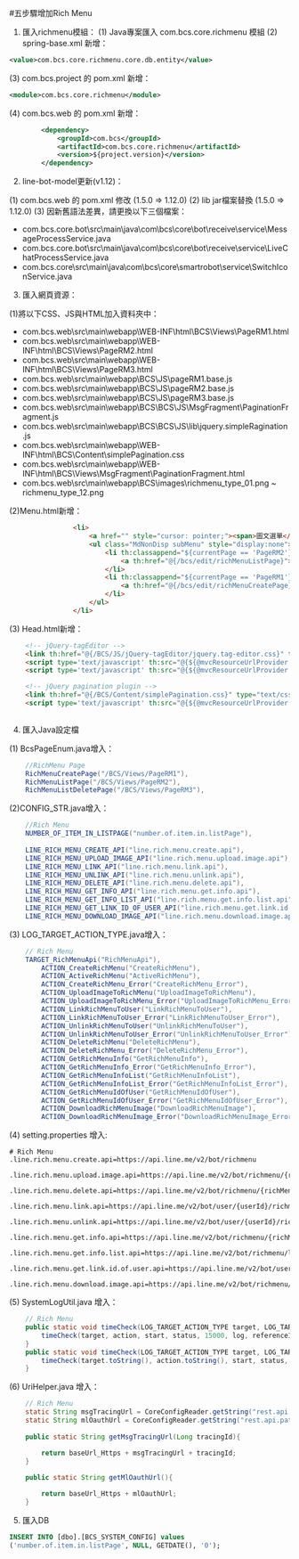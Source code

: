 
#五步驟增加Rich Menu

1. 匯入richmenu模組：
(1) Java專案匯入 com.bcs.core.richmenu 模組
(2) spring-base.xml 新增：
```xml
<value>com.bcs.core.richmenu.core.db.entity</value>
```
(3) com.bcs.project 的 pom.xml 新增：
```xml
<module>com.bcs.core.richmenu</module>
```
(4) com.bcs.web 的 pom.xml 新增：
```xml
		<dependency>
			<groupId>com.bcs</groupId>
			<artifactId>com.bcs.core.richmenu</artifactId>
			<version>${project.version}</version>
		</dependency>
```

2. line-bot-model更新(v1.12)：

(1) com.bcs.web 的 pom.xml 修改 (1.5.0 => 1.12.0)
(2) lib jar檔案替換 (1.5.0 => 1.12.0)
(3) 因新舊語法差異，請更換以下三個檔案：
* com.bcs.core.bot\src\main\java\com\bcs\core\bot\receive\service\MessageProcessService.java
* com.bcs.core.bot\src\main\java\com\bcs\core\bot\receive\service\LiveChatProcessService.java
* com.bcs.core\src\main\java\com\bcs\core\smartrobot\service\SwitchIconService.java

 
3. 匯入網頁資源：

(1)將以下CSS、JS與HTML加入資料夾中：
* com.bcs.web\src\main\webapp\WEB-INF\html\BCS\Views\PageRM1.html
* com.bcs.web\src\main\webapp\WEB-INF\html\BCS\Views\PageRM2.html
* com.bcs.web\src\main\webapp\WEB-INF\html\BCS\Views\PageRM3.html
* com.bcs.web\src\main\webapp\BCS\JS\pageRM1.base.js
* com.bcs.web\src\main\webapp\BCS\JS\pageRM2.base.js
* com.bcs.web\src\main\webapp\BCS\JS\pageRM3.base.js
* com.bcs.web\src\main\webapp\BCS\BCS\JS\MsgFragment\PaginationFragment.js
* com.bcs.web\src\main\webapp\BCS\BCS\JS\lib\jquery.simpleRagination.js
* com.bcs.web\src\main\webapp\WEB-INF\html\BCS\Content\simplePagination.css
* com.bcs.web\src\main\webapp\WEB-INF\html\BCS\Views\MsgFragment\PaginationFragment.html
* com.bcs.web\src\main\webapp\BCS\images\richmenu_type_01.png ~ richmenu_type_12.png

(2)Menu.html新增：
```html
                <li>
                    <a href="" style="cursor: pointer;"><span>圖文選單</span></a>
                    <ul class="MdNonDisp subMenu" style="display:none">
                        <li th:classappend="${currentPage == 'PageRM2'} ? 'ExSelected'">
                        	<a th:href="@{/bcs/edit/richMenuListPage}"><span>圖文選單列表</span></a>
                        </li>
                        <li th:classappend="${currentPage == 'PageRM1'} ? 'ExSelected'">
                        	<a th:href="@{/bcs/edit/richMenuCreatePage}"><span>建立圖文選單</span></a>
                        </li>
                    </ul>
                </li>
```

(3) Head.html新增：
```html
	<!-- jQuery-tagEditor -->
	<link th:href="@{/BCS/JS/jQuery-tagEditor/jquery.tag-editor.css}" type="text/css" rel="stylesheet" />
	<script type='text/javascript' th:src="@{${@mvcResourceUrlProvider.getForLookupPath('/BCS/JS/jQuery-tagEditor/jquery.caret.min.js')}}"></script>
	<script type='text/javascript' th:src="@{${@mvcResourceUrlProvider.getForLookupPath('/BCS/JS/jQuery-tagEditor/jquery.tag-editor.min.js')}}"></script>

	<!-- jQuery pagination plugin -->
    <link th:href="@{/BCS/Content/simplePagination.css}" type="text/css" rel="stylesheet" />
    <script type='text/javascript' th:src="@{${@mvcResourceUrlProvider.getForLookupPath('/BCS/JS/lib/jquery.simplePagination.js')}}"></script>
	
```

4. 匯入Java設定檔

(1) BcsPageEnum.java增入：
```java
	//RichMenu Page
	RichMenuCreatePage("/BCS/Views/PageRM1"),
	RichMenuListPage("/BCS/Views/PageRM2"),
	RichMenuListDeletePage("/BCS/Views/PageRM3"),
```

(2)CONFIG_STR.java增入：
```java
	//Rich Menu
	NUMBER_OF_ITEM_IN_LISTPAGE("number.of.item.in.listPage"),
	
	LINE_RICH_MENU_CREATE_API("line.rich.menu.create.api"),
	LINE_RICH_MENU_UPLOAD_IMAGE_API("line.rich.menu.upload.image.api"),
	LINE_RICH_MENU_LINK_API("line.rich.menu.link.api"),
	LINE_RICH_MENU_UNLINK_API("line.rich.menu.unlink.api"),
	LINE_RICH_MENU_DELETE_API("line.rich.menu.delete.api"),
	LINE_RICH_MENU_GET_INFO_API("line.rich.menu.get.info.api"),
	LINE_RICH_MENU_GET_INFO_LIST_API("line.rich.menu.get.info.list.api"),
	LINE_RICH_MENU_GET_LINK_ID_OF_USER_API("line.rich.menu.get.link.id.of.user.api"),
	LINE_RICH_MENU_DOWNLOAD_IMAGE_API("line.rich.menu.download.image.api"),
```

(3)
LOG_TARGET_ACTION_TYPE.java增入：

```java
    // Rich Menu
    TARGET_RichMenuApi("RichMenuApi"),
		ACTION_CreateRichMenu("CreateRichMenu"),
		ACTION_ActiveRichMenu("ActiveRichMenu"),
		ACTION_CreateRichMenu_Error("CreateRichMenu_Error"),
		ACTION_UploadImageToRichMenu("UploadImageToRichMenu"),
		ACTION_UploadImageToRichMenu_Error("UploadImageToRichMenu_Error"),
		ACTION_LinkRichMenuToUser("LinkRichMenuToUser"),
		ACTION_LinkRichMenuToUser_Error("LinkRichMenuToUser_Error"),
		ACTION_UnlinkRichMenuToUser("UnlinkRichMenuToUser"),
		ACTION_UnlinkRichMenuToUser_Error("UnlinkRichMenuToUser_Error"),
		ACTION_DeleteRichMenu("DeleteRichMenu"),
		ACTION_DeleteRichMenu_Error("DeleteRichMenu_Error"),
		ACTION_GetRichMenuInfo("GetRichMenuInfo"),
		ACTION_GetRichMenuInfo_Error("GetRichMenuInfo_Error"),
		ACTION_GetRichMenuInfoList("GetRichMenuInfoList"),
		ACTION_GetRichMenuInfoList_Error("GetRichMenuInfoList_Error"),
		ACTION_GetRichMenuIdOfUser("GetRichMenuIdOfUser"),
		ACTION_GetRichMenuIdOfUser_Error("GetRichMenuIdOfUser_Error"),
		ACTION_DownloadRichMenuImage("DownloadRichMenuImage"),
		ACTION_DownloadRichMenuImage_Error("DownloadRichMenuImage_Error"),
```

(4) setting.properties 增入:
```
# Rich Menu
.line.rich.menu.create.api=https://api.line.me/v2/bot/richmenu

.line.rich.menu.upload.image.api=https://api.line.me/v2/bot/richmenu/{richMenuId}/content

.line.rich.menu.delete.api=https://api.line.me/v2/bot/richmenu/{richMenuId}

.line.rich.menu.link.api=https://api.line.me/v2/bot/user/{userId}/richmenu/{richMenuId}

.line.rich.menu.unlink.api=https://api.line.me/v2/bot/user/{userId}/richmenu

.line.rich.menu.get.info.api=https://api.line.me/v2/bot/richmenu/{richMenuId}

.line.rich.menu.get.info.list.api=https://api.line.me/v2/bot/richmenu/list

.line.rich.menu.get.link.id.of.user.api=https://api.line.me/v2/bot/user/{userId}/richmenu

.line.rich.menu.download.image.api=https://api.line.me/v2/bot/richmenu/{richMenuId}/content
```

(5) SystemLogUtil.java 增入：
```java
	// Rich Menu
	public static void timeCheck(LOG_TARGET_ACTION_TYPE target, LOG_TARGET_ACTION_TYPE action, Date start, int status, String log, String referenceId, boolean saveLog){
		timeCheck(target, action, start, status, 15000, log, referenceId, saveLog);
	}
	public static void timeCheck(LOG_TARGET_ACTION_TYPE target, LOG_TARGET_ACTION_TYPE action, Date start, int status, int limitTime, String log, String referenceId, boolean saveLog){
		timeCheck(target.toString(), action.toString(), start, status, limitTime, log, referenceId);
	}
```

(6) UriHelper.java 增入：
```java
	// Rich Menu
	static String msgTracingUrl = CoreConfigReader.getString("rest.api.path.tracing.msg.link");
	static String mlOauthUrl = CoreConfigReader.getString("rest.api.path.msg.link.oauth");
	
	public static String getMsgTracingUrl(Long tracingId){

		return baseUrl_Https + msgTracingUrl + tracingId;
	}
	
	public static String getMlOauthUrl(){

		return baseUrl_Https + mlOauthUrl;
	}
```

5. 匯入DB

```sql
INSERT INTO [dbo].[BCS_SYSTEM_CONFIG] values
('number.of.item.in.listPage', NULL, GETDATE(), '0');
```


















